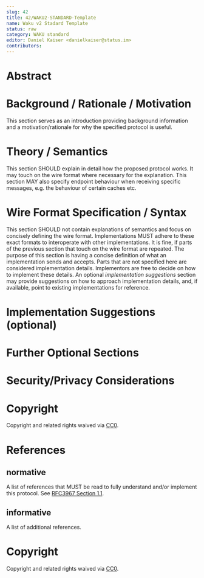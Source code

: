 ```yaml
---
slug: 42
title: 42/WAKU2-STANDARD-Template
name: Waku v2 Stadard Template
status: raw
category: WAKU standard
editor: Daniel Kaiser <danielkaiser@status.im>
contributors:
---
```


# Abstract


# Background / Rationale / Motivation

This section serves as an introduction providing background information and a motivation/rationale for why the specified protocol is useful.

# Theory / Semantics

This section SHOULD explain in detail how the proposed protocol works.
It may touch on the wire format where necessary for the explanation.
This section MAY also specify endpoint behaviour when receiving specific messages, e.g. the behaviour of certain caches etc.

# Wire Format Specification / Syntax

This section SHOULD not contain explanations of semantics and focus on concisely defining the wire format.
Implementations MUST adhere to these exact formats to interoperate with other implementations.
It is fine, if parts of the previous section that touch on the wire format are repeated.
The purpose of this section is having a concise definition of what an implementation sends and accepts.
Parts that are not specified here are considered implementation details. Implementors are free to decide on how to implement these details.
An optional *implementation suggestions* section may provide suggestions on how to approach implementation details, and, if available, point to existing implementations for reference.

# Implementation Suggestions (optional)


# Further Optional Sections


# Security/Privacy Considerations

# Copyright

Copyright and related rights waived via [CC0](https://creativecommons.org/publicdomain/zero/1.0/).

# References

## normative
A list of references that MUST be read to fully understand and/or implement this protocol.
See [RFC3967 Section 1.1](https://datatracker.ietf.org/doc/html/rfc3967#section-1.1).

## informative
A list of additional references.

# Copyright

Copyright and related rights waived via [CC0](https://creativecommons.org/publicdomain/zero/1.0/).
